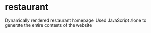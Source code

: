 # restaurant
Dynamically rendered restaurant homepage. Used JavaScript alone to generate the entire contents of the website
